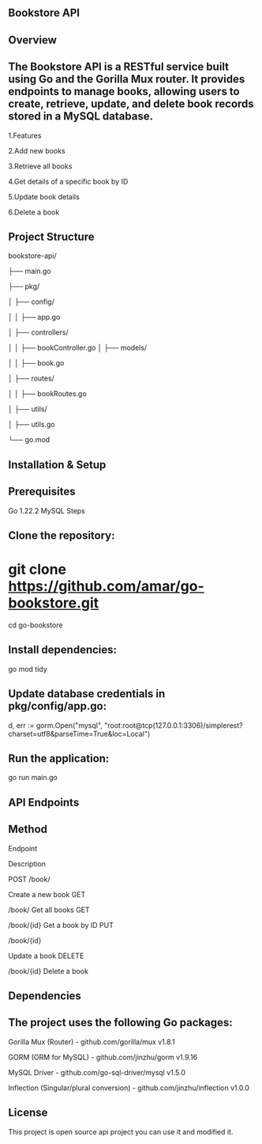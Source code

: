 ## Bookstore API 

## Overview 

## **The Bookstore API is a RESTful service built using Go and the Gorilla Mux router. It provides endpoints to manage books, allowing users to create, retrieve, update, and delete book records stored in a MySQL database.** ##

1.Features 

2.Add new books

3.Retrieve all books

4.Get details of a specific book by ID

5.Update book details

6.Delete a book

## Project Structure 


bookstore-api/

├── main.go

├── pkg/

│   ├── config/

│   │   ├── app.go

│   ├── controllers/

│   │   ├── bookController.go
│   ├── models/

│   │   ├── book.go

│   ├── routes/

│   │   ├── bookRoutes.go

│   ├── utils/

│       ├── utils.go

└── go.mod

## Installation & Setup

##  Prerequisites

Go 1.22.2
MySQL
Steps
## Clone the repository:
#  git clone https://github.com/amar/go-bookstore.git
cd go-bookstore
## Install dependencies:
go mod tidy
##  Update database credentials in pkg/config/app.go:

d, err := gorm.Open("mysql", "root:root@tcp(127.0.0.1:3306)/simplerest?charset=utf8&parseTime=True&loc=Local")

## Run the application:

go run main.go

## API Endpoints

## Method

Endpoint

Description

POST
/book/

Create a new book
GET

/book/
Get all books
GET

/book/{id}
Get a book by ID
PUT

/book/{id}

Update a book
DELETE

/book/{id}
Delete a book

## Dependencies

## The project uses the following Go packages:

Gorilla Mux (Router) - github.com/gorilla/mux v1.8.1

GORM (ORM for MySQL) - github.com/jinzhu/gorm v1.9.16

MySQL Driver - github.com/go-sql-driver/mysql v1.5.0

Inflection (Singular/plural conversion) - github.com/jinzhu/inflection v1.0.0

## License

This project is open source api project you can use it and modified it.
